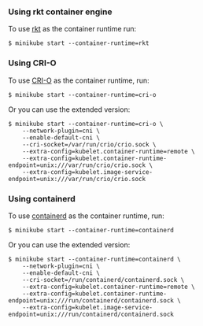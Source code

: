 ### Using rkt container engine

To use [rkt](https://github.com/coreos/rkt) as the container runtime run:

```shell
$ minikube start --container-runtime=rkt
```


### Using CRI-O

To use [CRI-O](https://github.com/kubernetes-incubator/cri-o) as the container runtime, run:

```shell
$ minikube start --container-runtime=cri-o
```

Or you can use the extended version:

```shell
$ minikube start --container-runtime=cri-o \
    --network-plugin=cni \
    --enable-default-cni \
    --cri-socket=/var/run/crio/crio.sock \
    --extra-config=kubelet.container-runtime=remote \
    --extra-config=kubelet.container-runtime-endpoint=unix:///var/run/crio/crio.sock \
    --extra-config=kubelet.image-service-endpoint=unix:///var/run/crio/crio.sock
```

### Using containerd

To use [containerd](https://github.com/containerd/containerd) as the container runtime, run:

```shell
$ minikube start --container-runtime=containerd
```

Or you can use the extended version:

```shell
$ minikube start --container-runtime=containerd \
    --network-plugin=cni \
    --enable-default-cni \
    --cri-socket=/run/containerd/containerd.sock \
    --extra-config=kubelet.container-runtime=remote \
    --extra-config=kubelet.container-runtime-endpoint=unix:///run/containerd/containerd.sock \
    --extra-config=kubelet.image-service-endpoint=unix:///run/containerd/containerd.sock
```
